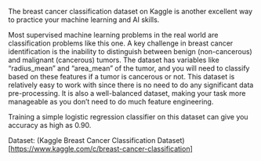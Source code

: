 The breast cancer classification dataset on Kaggle is another excellent way to practice your machine learning and AI skills.

Most supervised machine learning problems in the real world are classification problems like this one. A key challenge in breast cancer identification is the inability to distinguish between benign (non-cancerous) and malignant (cancerous) tumors. The dataset has variables like “radius_mean” and “area_mean” of the tumor, and you will need to classify based on these features if a tumor is cancerous or not. This dataset is relatively easy to work with since there is no need to do any significant data pre-processing. It is also a well-balanced dataset, making your task more manageable as you don’t need to do much feature engineering.

Training a simple logistic regression classifier on this dataset can give you accuracy as high as 0.90.

Dataset: (Kaggle Breast Cancer Classification Dataset)[https://www.kaggle.com/c/breast-cancer-classification]
